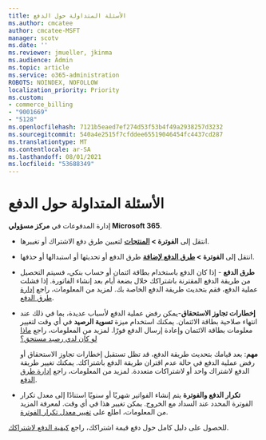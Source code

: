 ```yaml
---
title: الأسئلة المتداولة حول الدفع
ms.author: cmcatee
author: cmcatee-MSFT
manager: scotv
ms.date: ''
ms.reviewer: jmueller, jkinma
ms.audience: Admin
ms.topic: article
ms.service: o365-administration
ROBOTS: NOINDEX, NOFOLLOW
localization_priority: Priority
ms.custom:
- commerce_billing
- "9001669"
- "5128"
ms.openlocfilehash: 7121b5eaed7ef274d53f53b4f49a2938257d3232
ms.sourcegitcommit: 540a4e2515f7cfddee65519046454fc4437cd287
ms.translationtype: MT
ms.contentlocale: ar-SA
ms.lasthandoff: 08/01/2021
ms.locfileid: "53688349"
---
```

# <a name="payment-faq"></a>الأسئلة المتداولة حول الدفع

إدارة المدفوعات في **مركز مسؤولي Microsoft 365**.

- انتقل إلى **الفوترة > [المنتجات](https://go.microsoft.com/fwlink/p/?linkid=842054)** لتعيين طرق دفع الاشتراك أو تغييرها.
- انتقل إلى **الفوترة > [طرق الدفع لإضافة](https://go.microsoft.com/fwlink/p/?linkid=2018806)** طرق الدفع أو تحديثها أو استبدالها أو حذفها.

- **طرق الدفع** - إذا كان الدفع باستخدام بطاقة ائتمان أو حساب بنكي، فسيتم التحصيل من طريقة الدفع المقترنة باشتراكك خلال بضعة أيام بعد إنشاء الفاتورة. إذا فشلت عملية الدفع، فقم بتحديث طريقة الدفع الخاصة بك. لمزيد من المعلومات، راجع [إدارة طرق الدفع](/microsoft-365/commerce/billing-and-payments/manage-payment-methods).

- **إخطارات تجاوز الاستحقاق**-يمكن رفض عملية الدفع لأسباب عديدة، بما في ذلك عند انتهاء صلاحية بطاقة الائتمان. يمكنك استخدام ميزة **تسوية الرصيد** في أي وقت لتغيير معلومات بطاقة الائتمان وإعادة إرسال الدفع فورًا. لمزيد من المعلومات، راجع [ماذا لو كان لدي رصيد مستحق؟](/microsoft-365/commerce/billing-and-payments/pay-for-your-subscription#what-if-i-have-an-outstanding-balance)

    **مهم**: بعد قيامك بتحديث طريقة الدفع، قد تظل تستقبل إخطارات تجاوز الاستحقاق أو رفض عملية الدفع في حالة عدم اقتران طريقة الدفع باشتراكك. يمكنك تغيير طريقة الدفع لاشتراك واحد أو لاشتراكات متعددة. لمزيد من المعلومات، راجع [إدارة طرق الدفع](/microsoft-365/commerce/billing-and-payments/manage-payment-methods).

- **تكرار الدفع والفوترة** يتم إنشاء الفواتير شهريًا أو سنويًا استنادًا إلى معدل تكرار الفوترة المحدد عند السداد مع الخروج. يمكن تغيير هذا في أي وقت. لمعرفة المزيد من المعلومات، اطلع على [تغيير معدل تكرار الفوترة](/microsoft-365/commerce/billing-and-payments/change-payment-frequency).

للحصول على دليل كامل حول دفع قيمة اشتراكك، راجع [كيفية الدفع لاشتراكك](/microsoft-365/commerce/billing-and-payments/pay-for-your-subscription).
